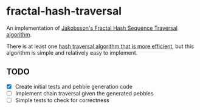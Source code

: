 # fractal-hash-traversal
An implementation of [Jakobsson's Fractal Hash Sequence Traversal algorithm](https://eprint.iacr.org/2002/001.pdf).

There is at least one [hash traversal algorithm that is more efficient](https://eprint.iacr.org/2002/023.pdf), but this algorithm is simple and relatively easy to implement.

## TODO
 - [x] Create initial tests and pebble generation code
 - [ ] Implement chain traversal given the generated pebbles
 - [ ] Simple tests to check for correctness
